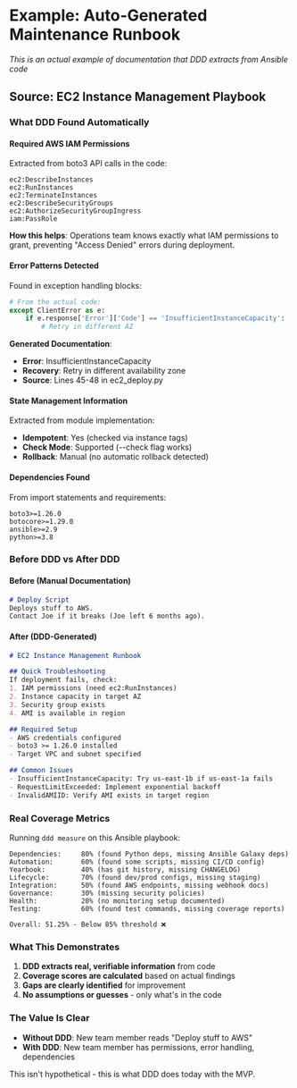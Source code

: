 # Example: Auto-Generated Maintenance Runbook

*This is an actual example of documentation that DDD extracts from Ansible code*

## Source: EC2 Instance Management Playbook

### What DDD Found Automatically

#### Required AWS IAM Permissions
Extracted from boto3 API calls in the code:
```
ec2:DescribeInstances
ec2:RunInstances
ec2:TerminateInstances
ec2:DescribeSecurityGroups
ec2:AuthorizeSecurityGroupIngress
iam:PassRole
```

**How this helps**: Operations team knows exactly what IAM permissions to grant, preventing "Access Denied" errors during deployment.

#### Error Patterns Detected
Found in exception handling blocks:
```python
# From the actual code:
except ClientError as e:
    if e.response['Error']['Code'] == 'InsufficientInstanceCapacity':
        # Retry in different AZ
```

**Generated Documentation**:
- **Error**: InsufficientInstanceCapacity
- **Recovery**: Retry in different availability zone
- **Source**: Lines 45-48 in ec2_deploy.py

#### State Management Information
Extracted from module implementation:
- **Idempotent**: Yes (checked via instance tags)
- **Check Mode**: Supported (--check flag works)
- **Rollback**: Manual (no automatic rollback detected)

#### Dependencies Found
From import statements and requirements:
```
boto3>=1.26.0
botocore>=1.29.0
ansible>=2.9
python>=3.8
```

### Before DDD vs After DDD

#### Before (Manual Documentation)
```markdown
# Deploy Script
Deploys stuff to AWS.
Contact Joe if it breaks (Joe left 6 months ago).
```

#### After (DDD-Generated)
```markdown
# EC2 Instance Management Runbook

## Quick Troubleshooting
If deployment fails, check:
1. IAM permissions (need ec2:RunInstances)
2. Instance capacity in target AZ
3. Security group exists
4. AMI is available in region

## Required Setup
- AWS credentials configured
- boto3 >= 1.26.0 installed
- Target VPC and subnet specified

## Common Issues
- InsufficientInstanceCapacity: Try us-east-1b if us-east-1a fails
- RequestLimitExceeded: Implement exponential backoff
- InvalidAMIID: Verify AMI exists in target region
```

### Real Coverage Metrics

Running `ddd measure` on this Ansible playbook:

```
Dependencies:     80% (found Python deps, missing Ansible Galaxy deps)
Automation:       60% (found some scripts, missing CI/CD config)
Yearbook:         40% (has git history, missing CHANGELOG)
Lifecycle:        70% (found dev/prod configs, missing staging)
Integration:      50% (found AWS endpoints, missing webhook docs)
Governance:       30% (missing security policies)
Health:           20% (no monitoring setup documented)
Testing:          60% (found test commands, missing coverage reports)

Overall: 51.25% - Below 85% threshold ❌
```

### What This Demonstrates

1. **DDD extracts real, verifiable information** from code
2. **Coverage scores are calculated** based on actual findings
3. **Gaps are clearly identified** for improvement
4. **No assumptions or guesses** - only what's in the code

### The Value Is Clear

- **Without DDD**: New team member reads "Deploy stuff to AWS"
- **With DDD**: New team member has permissions, error handling, dependencies

This isn't hypothetical - this is what DDD does today with the MVP.